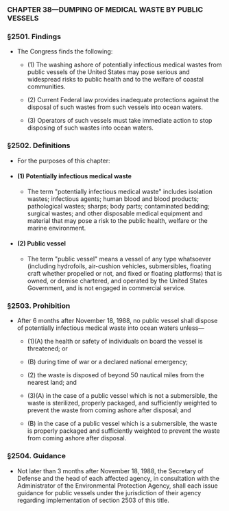 ### **CHAPTER 38—DUMPING OF MEDICAL WASTE BY PUBLIC VESSELS**

### §2501. Findings
* The Congress finds the following:

  * (1) The washing ashore of potentially infectious medical wastes from public vessels of the United States may pose serious and widespread risks to public health and to the welfare of coastal communities.

  * (2) Current Federal law provides inadequate protections against the disposal of such wastes from such vessels into ocean waters.

  * (3) Operators of such vessels must take immediate action to stop disposing of such wastes into ocean waters.

### §2502. Definitions
* For the purposes of this chapter:

* #### (1) Potentially infectious medical waste
  * The term "potentially infectious medical waste" includes isolation wastes; infectious agents; human blood and blood products; pathological wastes; sharps; body parts; contaminated bedding; surgical wastes; and other disposable medical equipment and material that may pose a risk to the public health, welfare or the marine environment.

* #### (2) Public vessel
  * The term "public vessel" means a vessel of any type whatsoever (including hydrofoils, air-cushion vehicles, submersibles, floating craft whether propelled or not, and fixed or floating platforms) that is owned, or demise chartered, and operated by the United States Government, and is not engaged in commercial service.

### §2503. Prohibition
* After 6 months after November 18, 1988, no public vessel shall dispose of potentially infectious medical waste into ocean waters unless—

  * (1)(A) the health or safety of individuals on board the vessel is threatened; or

  * (B) during time of war or a declared national emergency;

  * (2) the waste is disposed of beyond 50 nautical miles from the nearest land; and

  * (3)(A) in the case of a public vessel which is not a submersible, the waste is sterilized, properly packaged, and sufficiently weighted to prevent the waste from coming ashore after disposal; and

  * (B) in the case of a public vessel which is a submersible, the waste is properly packaged and sufficiently weighted to prevent the waste from coming ashore after disposal.

### §2504. Guidance
* Not later than 3 months after November 18, 1988, the Secretary of Defense and the head of each affected agency, in consultation with the Administrator of the Environmental Protection Agency, shall each issue guidance for public vessels under the jurisdiction of their agency regarding implementation of section 2503 of this title.